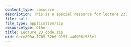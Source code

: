 ```yaml
---
content_type: resource
description: This is a special resource for lecture 23.
file: null
file_type: application/zip
resourcetype: Other
title: Lecture_23_code.zip
uid: 0ece800a-1709-52b6-9153-a46906f935e1
---
```

